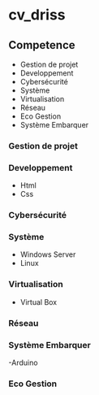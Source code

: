 # cv_driss
## Competence 
- Gestion de projet
- Developpement 
- Cybersécurité
- Système
- Virtualisation
- Réseau
- Eco Gestion
- Système Embarquer

### Gestion de projet

### Developpement
- Html
- Css

### Cybersécurité

### Système
- Windows Server
- Linux

### Virtualisation
- Virtual Box

### Réseau

### Système Embarquer
-Arduino


### Eco Gestion

